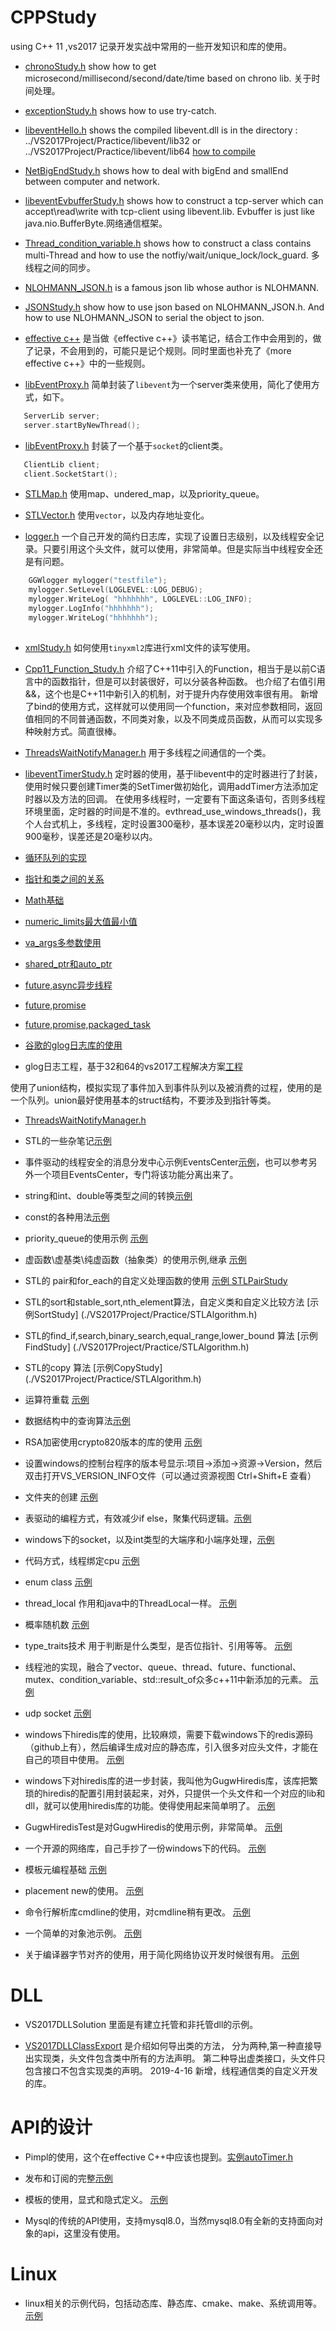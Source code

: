 # CPPStudy
using C++ 11  ,vs2017
记录开发实战中常用的一些开发知识和库的使用。

* [chronoStudy.h](./VS2017Project/Practice/chronoStudy.h) show how to get microsecond/millisecond/second/date/time based on chrono lib. 关于时间处理。

* [exceptionStudy.h](./VS2017Project/Practice/exceptionStudy.h) shows how to use try-catch.

* [libeventHello.h](./VS2017Project/Practice/libeventHello.h) shows the compiled libevent.dll is in the directory : ../VS2017Project/Practice/libevent/lib32 or ../VS2017Project/Practice/libevent/lib64 [how to compile](./windows10下编译libevent（x64和x86））)

* [NetBigEndStudy.h](./VS2017Project/Practice/NetBigEndStudy.h) shows how to deal with bigEnd and smallEnd between computer and network.

* [libeventEvbufferStudy.h](./VS2017Project/Practice/libeventEvbufferStudy.h) shows how to construct a tcp-server which can accept\read\write with tcp-client using libevent.lib. Evbuffer is just like java.nio.BufferByte.网络通信框架。

* [Thread_condition_variable.h](./VS2017Project/Practice/Thread_condition_variable.h) shows how to construct a class contains multi-Thread and how to use the notfiy/wait/unique_lock/lock_guard. 多线程之间的同步。

* [NLOHMANN_JSON.h](./VS2017Project/Practice/NLOHMANN_JSON.h) is a famous json lib whose author is NLOHMANN. 

* [JSONStudy.h](./VS2017Project/Practice/JSONStudy.h) show how to use json based on NLOHMANN_JSON.h.  And how to use NLOHMANN_JSON to serial the object to json.

* [effective c++](./effective_Cpp_rules.md) 是当做《effective c++》读书笔记，结合工作中会用到的，做了记录，不会用到的，可能只是记个规则。同时里面也补充了《more effective c++》中的一些规则。

* [libEventProxy.h](./VS2017Project/Practice/libEventProxy.h) 简单封装了`libevent`为一个server类来使用，简化了使用方式，如下。

```cpp
   ServerLib server;
   server.startByNewThread();
```

* [libEventProxy.h](./VS2017Project/Practice/libEventProxy.h) 封装了一个基于`socket`的client类。

```cpp
   ClientLib client;
   client.SocketStart();
```

* [STLMap.h](./VS2017Project/Practice/STLMap.h) 使用map、undered_map，以及priority_queue。

* [STLVector.h](./VS2017Project/Practice/STLVector.h) 使用`vector`，以及内存地址变化。

* [logger.h](./VS2017Project/Practice/logger.h) 一个自己开发的简约日志库，实现了设置日志级别，以及线程安全记录。只要引用这个头文件，就可以使用，非常简单。但是实际当中线程安全还是有问题。

```cpp
	GGWlogger mylogger("testfile");
	mylogger.SetLevel(LOGLEVEL::LOG_DEBUG);
	mylogger.WriteLog( "hhhhhhh", LOGLEVEL::LOG_INFO);
	mylogger.LogInfo("hhhhhhh");
	mylogger.WriteLog("hhhhhhh");
	
```

* [xmlStudy.h](./VS2017Project/Practice/xmlStudy.h) 如何使用`tinyxml2`库进行xml文件的读写使用。

* [Cpp11_Function_Study.h](./VS2017Project/Practice/Cpp11_Function_Study.h) 介绍了C++11中引入的Function，相当于是以前C语言中的函数指针，但是可以封装很好，可以分装各种函数。
也介绍了右值引用&&，这个也是C++11中新引入的机制，对于提升内存使用效率很有用。
新增了bind的使用方式，这样就可以使用同一个function，来对应参数相同，返回值相同的不同普通函数，不同类对象，以及不同类成员函数，从而可以实现多种映射方式。简直很棒。

* [ThreadsWaitNotifyManager.h](./VS2017Project/Practice/ThreadsWaitNotifyManager.h) 用于多线程之间通信的一个类。

* [libeventTimerStudy.h](./VS2017Project/Practice/libeventTimerStudy.h) 定时器的使用，基于libevent中的定时器进行了封装，使用时候只要创建Timer类的SetTimer做初始化，调用addTimer方法添加定时器以及方法的回调。
在使用多线程时，一定要有下面这条语句，否则多线程环境里面，定时器的时间是不准的。evthread_use_windows_threads()，我个人台式机上，多线程，定时设置300毫秒，基本误差20毫秒以内，定时设置900毫秒，误差还是20毫秒以内。


* [循环队列的实现](./VS2017Project/Practice/CircleVector.h)

* [指针和类之间的关系](./VS2017Project/Practice/pointerToMember.h)

* [Math基础](./VS2017Project/Practice/mathTest.h)

* [numeric_limits最大值最小值](./VS2017Project/Practice/mathTest.h)

* [va_args多参数使用](./VS2017Project/Practice/va_listStudy.h)

* [shared_ptr和auto_ptr](./VS2017Project/Practice/shardPtrStudy.h)

* [future,async异步线程](./VS2017Project/Practice/asyncFutureStudy.h)

* [future,promise](./VS2017Project/Practice/future_promise_test.h)

* [future,promise,packaged_task](./VS2017Project/Practice/packagedTaskStudy.h)

* [谷歌的glog日志库的使用](./VS2017Project/Practice/glogStudy.h)

* glog日志工程，基于32和64的vs2017工程解决方案[工程](./glog-master)

使用了union结构，模拟实现了事件加入到事件队列以及被消费的过程，使用的是一个队列。union最好使用基本的struct结构，不要涉及到指针等类。
* [ThreadsWaitNotifyManager.h](./VS2017Project/Practice/ThreadsWaitNotifyManager.h)

* STL的一些杂笔记[示例](./VS2017STL/STLTest.cpp)

* 事件驱动的线程安全的消息分发中心示例EventsCenter[示例](./VS2017Project/Practice/ThreadsWaitNotifyManager.h)，也可以参考另外一个项目EventsCenter，专门将该功能分离出来了。

* string和int、double等类型之间的转换[示例](./VS2017Project/Practice/stringStudy.h)

* const的各种用法[示例](./VS2017Project/Practice/constStudy.h)

* priority_queue的使用示例 [示例](./VS2017Project/Practice/STLMap.h)

* 虚函数\虚基类\纯虚函数（抽象类）的使用示例,继承 [示例](./VS2017Project/Practice/virutalFunStudy.h)

* STL的 pair和for_each的自定义处理函数的使用 [示例 STLPairStudy](./VS2017Project/Practice/STLMap.h)

* STL的sort和stable_sort,nth_element算法，自定义类和自定义比较方法 [示例SortStudy] (./VS2017Project/Practice/STLAlgorithm.h)

* STL的find_if,search,binary_search,equal_range,lower_bound 算法 [示例FindStudy] (./VS2017Project/Practice/STLAlgorithm.h)

* STL的copy 算法 [示例CopyStudy] (./VS2017Project/Practice/STLAlgorithm.h)

* 运算符重载 [示例](./VS2017Project/Practice/operatorStudy.h)

* 数据结构中的查询算法[示例](./VS2017Project/Practice/SearchAlgorithm.h)

* RSA加密使用crypto820版本的库的使用 [示例](./VS2017Project/Practice/cryptoStudy.h)

* 设置windows的控制台程序的版本号显示:项目->添加->资源->Version，然后双击打开VS_VERSION_INFO文件（可以通过资源视图 Ctrl+Shift+E 查看）

* 文件夹的创建 [示例](./VS2017Project/Practice/DirFileStudy.h)

* 表驱动的编程方式，有效减少if else，聚集代码逻辑。[示例](./VS2017Project/Practice/TableDriveExample.h)

* windows下的socket，以及int类型的大端序和小端序处理，[示例](./SocketSequence/SocketSequence/SocketSequence.cpp)

* 代码方式，线程绑定cpu [示例](./VS2017Project/Practice/CPUBind.h)

* enum class [示例](./VS2017Project/Practice/enumClassStudy.h)

* thread_local 作用和java中的ThreadLocal一样。  [示例](./VS2017Project/Practice/threadLocalStudy.h)

* 概率随机数 [示例](./VS2017Project/Practice/randStudy.h)

* type_traits技术 用于判断是什么类型，是否位指针、引用等等。 [示例](./VS2017Project/Practice/traitsStudy.h)

* 线程池的实现，融合了vector、queue、thread、future、functional、mutex、condition_variable、std::result_of众多c++11中新添加的元素。 [示例](./VS2017Project/Practice/ThreadPoolsStudy.h)

* udp socket [示例](./SocketSequence/UdpTest/UdpTest.cpp)

* windows下hiredis库的使用，比较麻烦，需要下载windows下的redis源码（github上有），然后编译生成对应的静态库，引入很多对应头文件，才能在自己的项目中使用。
[示例](./redisTest/redisTest32/redisTest32.cpp)

* windows下对hiredis库的进一步封装，我叫他为GugwHiredis库，该库把繁琐的hiredis的配置引用封装起来，对外，只提供一个头文件和一个对应的lib和dll，就可以使用hiredis库的功能。使得使用起来简单明了。
[示例](./redisTest/GugwHiredis/GugwHiredis.cpp)

* GugwHiredisTest是对GugwHiredis的使用示例，非常简单。
[示例](./redisTest/GugwHiredisTest/GugwHiredisTest.cpp)

* 一个开源的网络库，自己手抄了一份windows下的代码。
[示例](./networkTacopie/networkTacopie.cpp)

* 模板元编程基础
[示例](./TemplateMeta/TemplateMeta.cpp)

* placement new的使用。 
[示例](./VS2017Project/Practice/placeNew.h)

* 命令行解析库cmdline的使用，对cmdline稍有更改。
[示例](./VS2017Project/Practice/cmdlineExample.h)

* 一个简单的对象池示例。
[示例](./VS2017Project/Practice/ObjectPoolStudy.h)

* 关于编译器字节对齐的使用，用于简化网络协议开发时候很有用。
[示例](./VS2017Project/Practice/BytePack.h)



# DLL

* VS2017DLLSolution 里面是有建立托管和非托管dll的示例。

* [VS2017DLLClassExport](./VS2017DLLClassExport/) 是介绍如何导出类的方法，
分为两种,第一种直接导出实现类，头文件包含类中所有的方法声明。
第二种导出虚类接口，头文件只包含接口不包含实现类的声明。
2019-4-16 新增，线程通信类的自定义开发的库。


# API的设计

* Pimpl的使用，这个在effective C++中应该也提到。[实例autoTimer.h](./VS2017DesignAPI/DesignAPI/autoTimer.h)

* 发布和订阅的完整[示例](./VS2017DesignAPI/DesignAPI/observer.h)

* 模板的使用，显式和隐式定义。 [示例](./VS2017DesignAPI/DesignAPI/stack.h)

* Mysql的传统的API使用，支持mysql8.0，当然mysql8.0有全新的支持面向对象的api，这里没有使用。

# Linux

* linux相关的示例代码，包括动态库、静态库、cmake、make、系统调用等。
[示例](./Linux/makefile)



